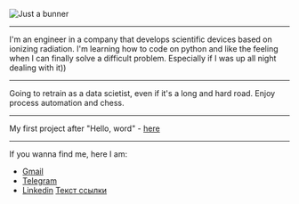 ![Just a bunner](https://user-images.githubusercontent.com/91522891/161520646-6046cacb-173b-4ba0-8198-030147ca2845.png)
___
I'm an engineer in a company that develops scientific devices based on ionizing radiation. I'm learning how to code on python and like the feeling when I can finally solve a difficult problem. Especially if I was up all night dealing with it))
___
Going to retrain as a data scietist, even if it's a long and hard road. Enjoy process automation and chess.
___
My first project after "Hello, word" - [here](https://github.com/cherkesovbasil/Processing_of_diffractogram_data)
___
If you wanna find me, here I am:
* [Gmail](cherkesovbasil@gmail.com)
* [Telegram](https://t.me/Ch_Basil)
* [Linkedin](https://www.linkedin.com/in/cherkesovbasil/)
<a href="mailto:cherkesovbasil@gmail.com">Текст ссылки</a>
